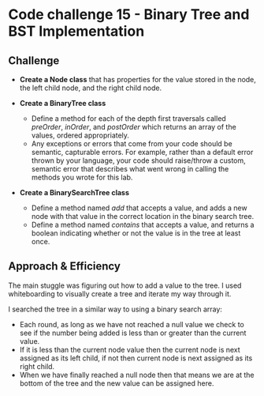 # Code challenge 15 - Binary Tree and BST Implementation

## Challenge

- **Create a Node class** that has properties for the value stored in the node, the left child node, and the right child node.

- **Create a BinaryTree class**
  - Define a method for each of the depth first traversals called *preOrder*, *inOrder*, and *postOrder* which returns an array of the values, ordered appropriately.
  - Any exceptions or errors that come from your code should be semantic, capturable errors. For example, rather than a default error thrown by your language, your code should raise/throw a custom, semantic error that describes what went wrong in calling the methods you wrote for this lab.

- **Create a BinarySearchTree class**
  - Define a method named *add* that accepts a value, and adds a new node with that value in the correct location in the binary search tree.
  - Define a method named *contains* that accepts a value, and returns a boolean indicating whether or not the value is in the tree at least once.

## Approach & Efficiency

The main stuggle was figuring out how to add a value to the tree. I used whiteboarding to visually create a tree and iterate my way through it.

I searched the tree in a similar way to using a binary search array:

- Each round, as long as we have not reached a null value we check to see if the number being added is less than or greater than the current value.
- If it is less than the current node value then the current node is next assigned as its left child, if not then current node is next assigned as its right child.
- When we have finally reached a null node then that means we are at the bottom of the tree and the new value can be assigned here.
